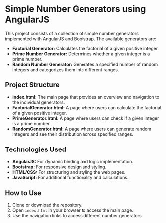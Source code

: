 # Simple Number Generators using AngularJS

This project consists of a collection of simple number generators implemented with AngularJS and Bootstrap. The available generators are:

- **Factorial Generator:** Calculates the factorial of a given positive integer.
- **Prime Number Generator:** Determines whether a given integer is a prime number.
- **Random Number Generator:** Generates a specified number of random integers and categorizes them into different ranges.

## Project Structure

- **index.html:** The main page that provides an overview and navigation to the individual generators.
- **FactorialGenerator.html:** A page where users can calculate the factorial of a given positive integer.
- **PrimeGenerator.html:** A page where users can check if a given integer is a prime number.
- **RandomGenerator.html:** A page where users can generate random integers and see their distribution across specified ranges.

## Technologies Used

- **AngularJS:** For dynamic binding and logic implementation.
- **Bootstrap:** For responsive design and styling.
- **HTML/CSS:** For structuring and styling the web pages.
- **JavaScript:** For additional functionality and calculations.

## How to Use

1. Clone or download the repository.
2. Open `index.html` in your browser to access the main page.
3. Use the navigation links to access different number generators.